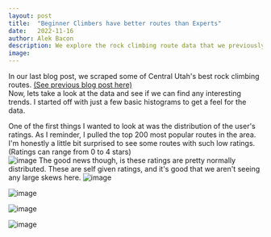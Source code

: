 ```yaml
---
layout: post
title:  "Beginner Climbers have better routes than Experts"
date:   2022-11-16
author: Alek Bacon
description: We explore the rock climbing route data that we previously pulled from the internet.
image: 
---
```


In our last blog post, we scraped some of Central Utah's best rock climbing routes. [(See previous blog post here)](https://bacon-a.github.io/stat386-projects/2022/10/20/WebScrape.html) <br>
Now, lets take a look at the data and see if we can find any interesting trends. I started off with just a few basic histograms to get a feel for the data. <br>

One of the first things I wanted to look at was the distribution of the user's ratings. As I reminder, I pulled the top 200 most popular routes in the area. I'm honestly a little bit surprised to see some routes with such low ratings. (Ratings can range from 0 to 4 stars) <br>
![image](https://user-images.githubusercontent.com/112503027/202604716-e3392196-6da1-49cc-8de8-26229c15fb35.png)
The good news though, is these ratings are pretty normally distributed. These are self given ratings, and it's good that we aren't seeing any large skews here.
![image](https://user-images.githubusercontent.com/112503027/202817399-18cf0d12-327b-4d54-8c3a-40109ea484d9.png)

![image](https://user-images.githubusercontent.com/112503027/202817408-3fb10c70-6088-465a-b710-f050e52946de.png)

![image](https://user-images.githubusercontent.com/112503027/202818013-c7abfe7e-5087-4ef6-b13a-aef50b238343.png)

![image](https://user-images.githubusercontent.com/112503027/202818649-bde3efa2-c2b5-4738-bee5-757750436eb1.png)



